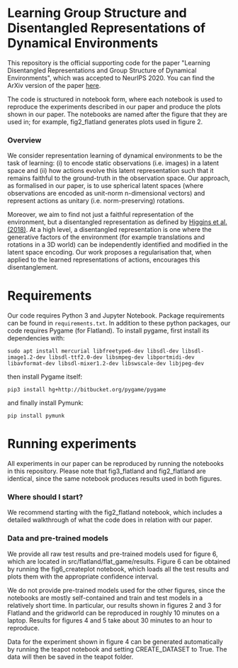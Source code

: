 # Learning Group Structure and Disentangled Representations of Dynamical Environments

This repository is the official supporting code for the paper "Learning Disentangled Representations and Group Structure of Dynamical Environments", which was accepted to NeurIPS 2020. You can find the ArXiv version of the paper <a href="https://arxiv.org/abs/2002.06991">here</a>.

The code is structured in notebook form, where each notebook is used to reproduce the experiments described in our paper and produce the plots shown in our paper. The notebooks are named after the figure that they are used in; for example, fig2_flatland generates plots used in figure 2. 

### Overview 

We consider representation learning of dynamical environments to be the task of learning: (i) to encode static observations (i.e. images) in a latent space and (ii) how actions evolve this latent representation such that it remains faithful to the ground-truth in the observation space. Our approach, as formalised in our paper, is to use spherical latent spaces (where observations are encoded as unit-norm n-dimensional vectors) and represent actions as unitary (i.e. norm-preserving) rotations.

Moreover, we aim to find not just a faithful representation of the environment, but a disentangled representation as defined by <a href="https://arxiv.org/abs/1812.02230">Higgins et al. (2018)</a>. At a high level, a disentangled representation is one where the generative factors of the environment (for example translations and rotations in a 3D world) can be independently identified and modified in the latent space encoding. Our work proposes a regularisation that, when applied to the learned representations of actions, encourages this disentanglement.

# Requirements

Our code requires Python 3 and Jupyter Notebook. Package requirements can be found in `requirements.txt`. In addition to these python packages, our code requires Pygame (for Flatland). To install pygame, first install its dependencies with:

`sudo apt install mercurial libfreetype6-dev libsdl-dev libsdl-image1.2-dev libsdl-ttf2.0-dev libsmpeg-dev libportmidi-dev libavformat-dev libsdl-mixer1.2-dev libswscale-dev libjpeg-dev`

then install Pygame itself:

`pip3 install hg+http://bitbucket.org/pygame/pygame`

and finally install Pymunk:

`pip install pymunk`

# Running experiments

All experiments in our paper can be reproduced by running the notebooks in this repository. Please note that fig3_flatland and fig2_flatland are identical, since the same notebook produces results used in both figures.

### Where should I start?

We recommend starting with the fig2_flatland notebook, which includes a detailed walkthrough of what the code does in relation with our paper.

### Data and pre-trained models

We provide all raw test results and pre-trained models used for figure 6, which are located in src/flatland/flat_game/results. Figure 6 can be obtained by running the fig6_createplot notebook, which loads all the test results and plots them with the appropriate confidence interval.

We do not provide pre-trained models used for the other figures, since the notebooks are mostly self-contained and train and test models in a relatively short time. In particular, our results shown in figures 2 and 3 for Flatland and the gridworld can be reproduced in roughly 10 minutes on a laptop. Results for figures 4 and 5 take about 30 minutes to an hour to reproduce.

Data for the experiment shown in figure 4 can be generated automatically by running the teapot notebook and setting CREATE_DATASET to True. The data will then be saved in the teapot folder.
